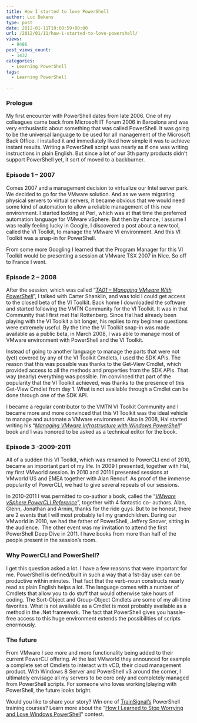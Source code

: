 ```yaml
---
title: How I started to love PowerShell
author: Luc Dekens
type: post
date: 2012-01-11T19:00:59+00:00
url: /2012/01/11/how-i-started-to-love-powershell/
views:
  - 9486
post_views_count:
  - 1432
categories:
  - Learning PowerShell
tags:
  - Learning PowerShell

---
```

### Prologue

My first encounter with PowerShell dates from late 2006. One of my colleagues came back from Microsoft IT Forum 2006 in Barcelona and was very enthusiastic about something that was called PowerShell. It was going to be the universal language to be used for all management of the Microsoft Back Office. I installed it and immediately liked how simple it was to achieve instant results. Writing a PowerShell script was nearly as if one was writing instructions in plain English. But since a lot of our 3th party products didn’t support PowerShell yet, it sort of moved to a backburner.

### Episode 1 &#8211; 2007

Comes 2007 and a management decision to virtualize our Intel server park. We decided to go for the VMware solution. And as we were migrating physical servers to virtual servers, it became obvious that we would need some kind of automation to allow a reliable management of this new environment. I started looking at Perl, which was at that time the preferred automation language for VMware vSphere. But then by chance, I assume I was really feeling lucky in Google, I discovered a post about a new tool, called the VI Toolkit, to manage the VMware VI environment. And this VI Toolkit was a snap-in for PowerShell.

From some more Googling I learned that the Program Manager for this VI Toolkit would be presenting a session at VMware TSX 2007 in Nice. So off to France I went.

### Episode 2 &#8211; 2008

After the session, which was called “[_TA01 &#8211; Managing VMware With PowerShell_][1]”, I talked with Carter Shanklin, and was told I could get access to the closed beta of the VI Toolkit. Back home I downloaded the software and started following the VMTN Community for the VI Toolkit. It was in that Community that I first met Hal Rottenberg. Since Hal had already been playing with the VI Toolkit a bit longer, his replies to my beginner questions were extremely useful. By the time the VI Toolkit snap-in was made available as a public beta, in March 2008, I was able to manage most of VMware environment with PowerShell and the VI Toolkit.

Instead of going to another language to manage the parts that were not (yet) covered by any of the VI Toolkit Cmdlets, I used the SDK APIs. The reason that this was possible was thanks to the Get-View Cmdlet, which provided access to all the methods and properties from the SDK APIs. That way (nearly) everything was possible. I’m convinced that part of the popularity that the VI Toolkit achieved, was thanks to the presence of this Get-View Cmdlet from day 1. What is not available through a Cmdlet can be done through one of the SDK API.

I became a regular contributor to the VMTN VI Toolkit Community and I became more and more convinced that this VI Toolkit was the ideal vehicle to manage and automate a VMware environment. Also in 2008, Hal started writing his “[_Managing VMware Infrastructure with Windows PowerShell_][2]” book and I was honored to be asked as a technical editor for the book.

### Episode 3 -2009-2011

All of a sudden this VI Toolkit, which was renamed to PowerCLI end of 2010, became an important part of my life. In 2009 I presented, together with Hal, my first VMworld session. In 2010 and 2011 I presented sessions at VMworld US and EMEA together with Alan Renouf. As proof of the immense popularity of PowerCLI, we had to give several repeats of our sessions.

In 2010-2011 I was permitted to co-author a book, called the “[_VMware vSphere PowerCLI Reference_][3]”, together with 4 fantastic co- authors. Alan, Glenn, Jonathan and Arnim, thanks for the ride guys. But to be honest, there are 2 events that I will most probably tell my grandchildren. During our VMworld in 2010, we had the father of PowerShell, Jeffery Snover, sitting in the audience.  The other event was my invitation to attend the first PowerShell Deep Dive in 2011. I have books from more than half of the people present in the session’s room.

### Why PowerCLI and PowerShell?

I get this question asked a lot. I have a few reasons that were important for me. PowerShell is defined/built in such a way that a 1st-day user can be productive within minutes. That fact that the verb-noun constructs nearly read as plain English helps a lot. The language comes with a number of Cmdlets that allow you to do stuff that would otherwise take hours of coding. The Sort-Object and Group-Object Cmdlets are some of my all-time favorites. What is not available as a Cmdlet is most probably available as a method in the .Net framework. The fact that PowerShell gives you hassle-free access to this huge environment extends the possibilities of scripts enormously.

### The future

From VMware I see more and more functionality being added to their current PowerCLI offering. At the last VMworld they announced for example a complete set of Cmdlets to interact with vCD, their cloud management product. With Windows 8 Server and PowerShell v3 around the corner, I ultimately envisage all my servers to be core only and completely managed from PowerShell scripts. For someone who loves working/playing with PowerShell, the future looks bright.

Would you like to share your story? Win one of [TrainSignal’s][4] PowerShell training courses? Learn more about the “[How I Learned to Stop Worrying and Love Windows PowerShell][5]” contest.

[1]: http://vimeo.com/3352921
[2]: http://halr9000.com/article/716
[3]: http://www.powerclibook.com/
[4]: http://www.trainsignal.com/default.aspx
[5]: ../2011/12/30/2011/12/23/2011/12/19/2011/12/12/2011/11/29/call-for-writers-share-your-experiences-and-help-new-users/